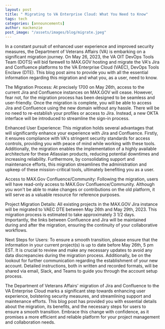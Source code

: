```yaml
---
layout: post
title: " Migrating to VA Enterprise Cloud: What You Need to Know"
tags: tech
categories: [announcements]
author: mackenzie
post_image: "/assets/images/blog/migrate.jpeg"
---
```


In a constant pursuit of enhanced user experience and improved security measures, the Department of Veterans Affairs (VA) is embarking on a significant migration journey. On May 26, 2023, the VA OIT DevOps Tools Team (DOTS) will bid farewell to MAX.GOV hosting and migrate the VA's Jira and Confluence platforms to the VA Enterprise Cloud (VAEC), DevOps Tools Enclave (DTE). This blog post aims to provide you with all the essential information regarding this migration and what you, as a user, need to know.

The Migration Process:
At precisely 1700 on May 26th, access to the current Jira and Confluence instances on MAX.GOV will cease. However, fear not, for the migration process has been designed to be seamless and user-friendly. Once the migration is complete, you will be able to access Jira and Confluence using the new domain without any hassle. There will be no need to re-establish your profiles or access to Jira. Instead, a new OKTA interface will be introduced to streamline the sign-in process.

Enhanced User Experience:
This migration holds several advantages that will significantly enhance your experience with Jira and Confluence. Firstly, it ensures compliance with VA's stringent security standards for access controls, providing you with peace of mind while working with these tools. Additionally, the migration enables the implementation of a highly available architecture for these Atlassian products, reducing potential downtimes and increasing reliability. Furthermore, by consolidating support and maintenance efforts, this migration streamlines the administration and upkeep of these mission-critical tools, ultimately benefiting you as a user.

Access to MAX.Gov Confluence/Community:
Following the migration, users will have read-only access to MAX.Gov Confluence/Community. Although you won't be able to make changes or contributions on the old platform, it will serve as a valuable resource for reference purposes.

Project Migration Details:
All existing projects in the MAX.GOV Jira instance will be migrated to VAEC DTE between May 26th and May 29th, 2023. This migration process is estimated to take approximately 3 1/2 days. Importantly, the links between Confluence and Jira will be maintained during and after the migration, ensuring the continuity of your collaborative workflows.

Next Steps for Users:
To ensure a smooth transition, please ensure that the information in your current project(s) is up to date before May 26th, 5 pm EST. It is crucial to review and make any necessary updates to avoid any data discrepancies during the migration process. Additionally, be on the lookout for further communication regarding the establishment of your new account. Detailed instructions, both in written and recorded formats, will be shared via email, Slack, and Teams to guide you through the account setup process.

The Department of Veterans Affairs' migration of Jira and Confluence to the VA Enterprise Cloud marks a significant step towards enhancing user experience, bolstering security measures, and streamlining support and maintenance efforts. This blog post has provided you with essential details about the migration, its benefits, and the necessary steps for users to ensure a smooth transition. Embrace this change with confidence, as it promises a more efficient and reliable platform for your project management and collaboration needs.